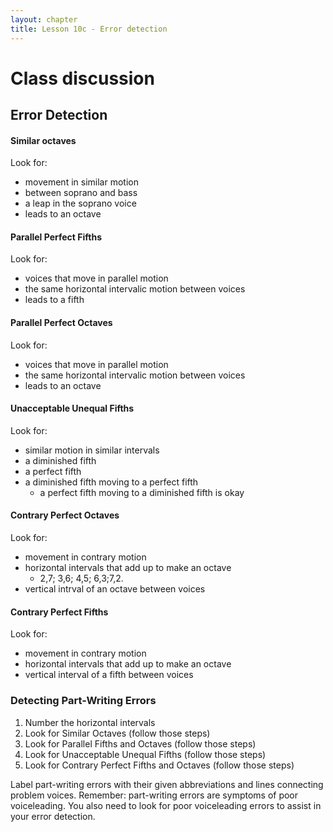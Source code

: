 ```yaml
---
layout: chapter
title: Lesson 10c - Error detection
---
```


# Class discussion

## Error Detection

#### Similar octaves
Look for:
- movement in similar motion
- between soprano and bass
- a leap in the soprano voice
- leads to an octave

#### Parallel Perfect Fifths
Look for:
- voices that move in parallel motion
- the same horizontal intervalic motion between voices
- leads to a fifth

#### Parallel Perfect Octaves
Look for:
- voices that move in parallel motion
- the same horizontal intervalic motion between voices
- leads to an octave

#### Unacceptable Unequal Fifths
Look for:
- similar motion in similar intervals
- a diminished fifth
- a perfect fifth
- a diminished fifth moving to a perfect fifth
  - a perfect fifth moving to a diminished fifth is okay
  
#### Contrary Perfect Octaves
Look for:
- movement in contrary motion
- horizontal intervals that add up to make an octave
  - 2,7; 3,6; 4,5; 6,3;7,2.
- vertical intrval of an octave between voices

#### Contrary Perfect Fifths
Look for:
- movement in contrary motion
- horizontal intervals that add up to make an octave
- vertical interval of a fifth between voices

### Detecting Part-Writing Errors

1. Number the horizontal intervals
2. Look for Similar Octaves (follow those steps)
3. Look for Parallel Fifths and Octaves (follow those steps)
4. Look for Unacceptable Unequal Fifths (follow those steps)
5. Look for Contrary Perfect Fifths and Octaves (follow those steps)

Label part-writing errors with their given abbreviations and lines connecting problem voices.
Remember: part-writing errors are symptoms of poor voiceleading.
You also need to look for poor voiceleading errors to assist in your error detection.
  

 
